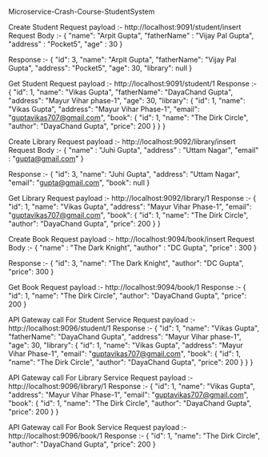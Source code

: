 Microservice-Crash-Course-StudentSystem

Create Student
 Request payload :- http://localhost:9091/student/insert
 Request Body :-
   {
    "name": "Arpit Gupta",
    "fatherName" : "Vijay Pal Gupta",
    "address" : "Pocket5",
    "age" : 30
   }
   
 Response :- 
   {
    "id": 3,
    "name": "Arpit Gupta",
    "fatherName": "Vijay Pal Gupta",
    "address": "Pocket5",
    "age": 30,
    "library": null
   } 
  
  
Get Student
  Request payload :- http://localhost:9091/student/1
  Response :-
    {
		"id": 1,
		"name": "Vikas Gupta",
		"fatherName": "DayaChand Gupta",
		"address": "Mayur Vihar phase-1",
		"age": 30,
		"library": {
			"id": 1,
			"name": "Vikas Gupta",
			"address": "Mayur Vihar Phase-1",
			"email": "guptavikas707@gmail.com",
			"book": {
				"id": 1,
				"name": "The Dirk Circle",
				"author": "DayaChand Gupta",
				"price": 200
			}
		}
    }  
	

Create Library
 Request payload :- http://localhost:9092/library/insert
 Request Body :-
   {
    "name" : "Juhi Gupta",
    "address" : "Uttam Nagar",
    "email" : "gupta@gmail.com"
   }
   
 Response :- 
   {
    "id": 3,
    "name": "Juhi Gupta",
    "address": "Uttam Nagar",
    "email": "gupta@gmail.com",
    "book": null
   }
   
Get Library
  Request payload :- http://localhost:9092/library/1
  Response :-
    {
		"id": 1,
		"name": "Vikas Gupta",
		"address": "Mayur Vihar Phase-1",
		"email": "guptavikas707@gmail.com",
		"book": {
			"id": 1,
			"name": "The Dirk Circle",
			"author": "DayaChand Gupta",
			"price": 200
		}
    }
	
	
Create Book
 Request payload :- http://localhost:9094/book/insert
 Request Body :-
   {
    "name" : "The Dark Knight",
    "author" : "DC Gupta",
    "price" : 300
   }
   
 Response :- 
   {
    "id": 3,
    "name": "The Dark Knight",
    "author": "DC Gupta",
    "price": 300
   }
   
Get Book
  Request payload :- http://localhost:9094/book/1
  Response :-
    {
		"id": 1,
		"name": "The Dirk Circle",
		"author": "DayaChand Gupta",
		"price": 200
    }
	
	
API Gateway call For Student Service
  Request payload :- http://localhost:9096/student/1
  Response :-
    {
		"id": 1,
		"name": "Vikas Gupta",
		"fatherName": "DayaChand Gupta",
		"address": "Mayur Vihar phase-1",
		"age": 30,
		"library": {
			"id": 1,
			"name": "Vikas Gupta",
			"address": "Mayur Vihar Phase-1",
			"email": "guptavikas707@gmail.com",
			"book": {
				"id": 1,
				"name": "The Dirk Circle",
				"author": "DayaChand Gupta",
				"price": 200
			}
		}
    }
	
API Gateway call For Library Service
  Request payload :- http://localhost:9096/library/1
  Response :-
    {
		"id": 1,
		"name": "Vikas Gupta",
		"address": "Mayur Vihar Phase-1",
		"email": "guptavikas707@gmail.com",
		"book": {
			"id": 1,
			"name": "The Dirk Circle",
			"author": "DayaChand Gupta",
			"price": 200
		}
    }	
	
	
API Gateway call For Book Service
  Request payload :- http://localhost:9096/book/1
  Response :-
    {
		"id": 1,
		"name": "The Dirk Circle",
		"author": "DayaChand Gupta",
		"price": 200
    }		